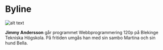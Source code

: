 Byline
============

![alt text](image/byline.jpg?width=150 "Logo Title Text 1")

**Jimmy Andersson** går programmet Webbprogrammering 120p på Blekinge Tekniska Högskola. På fritiden umgås han med sin sambo Martina och sin hund Bella.
